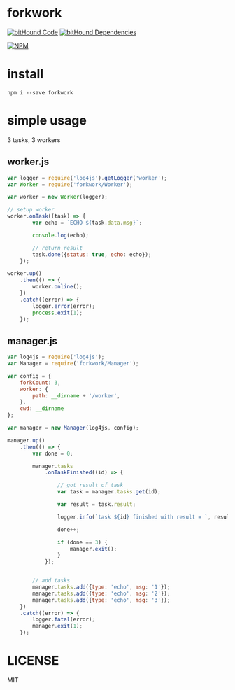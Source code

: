 # forkwork

[![bitHound Code](https://www.bithound.io/github/alekzonder/forkwork/badges/code.svg)](https://www.bithound.io/github/alekzonder/forkwork)
[![bitHound Dependencies](https://www.bithound.io/github/alekzonder/forkwork/badges/dependencies.svg)](https://www.bithound.io/github/alekzonder/forkwork/master/dependencies/npm)

[![NPM](https://nodei.co/npm/forkwork.png?downloads=true&downloadRank=true&stars=true)](https://nodei.co/npm/forkwork/)

# install

```
npm i --save forkwork
```

# simple usage

3 tasks, 3 workers

## worker.js

```js
var logger = require('log4js').getLogger('worker');
var Worker = require('forkwork/Worker');

var worker = new Worker(logger);

// setup worker
worker.onTask((task) => {
        var echo = `ECHO ${task.data.msg}`;

        console.log(echo);

        // return result
        task.done({status: true, echo: echo});
    });

worker.up()
    .then(() => {
        worker.online();
    })
    .catch((error) => {
        logger.error(error);
        process.exit(1);
    });
```

## manager.js

```js
var log4js = require('log4js');
var Manager = require('forkwork/Manager');

var config = {
    forkCount: 3,
    worker: {
        path: __dirname + '/worker',
    },
    cwd: __dirname
};

var manager = new Manager(log4js, config);

manager.up()
    .then(() => {
        var done = 0;

        manager.tasks
            .onTaskFinished((id) => {

                // got result of task
                var task = manager.tasks.get(id);

                var result = task.result;

                logger.info(`task ${id} finished with result = `, result);

                done++;

                if (done == 3) {
                    manager.exit();
                }
            });


        // add tasks
        manager.tasks.add({type: 'echo', msg: '1'});
        manager.tasks.add({type: 'echo', msg: '2'});
        manager.tasks.add({type: 'echo', msg: '3'});
    })
    .catch((error) => {
        logger.fatal(error);
        manager.exit(1);
    });

```

# LICENSE

MIT
